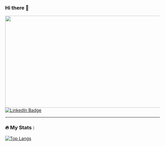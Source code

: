 ### Hi there 👋

<div align="center">
  <img src="https://media.giphy.com/media/dWesBcTLavkZuG35MI/giphy.gif" width="600" height="300"/>
</div>

<div id="badges">
  <a href="https://www.linkedin.com/in/nealrobben/">
    <img src="https://img.shields.io/badge/LinkedIn-blue?style=for-the-badge&logo=linkedin&logoColor=white" alt="LinkedIn Badge"/>
  </a>
</div>

---

### :fire: My Stats :

[![Top Langs](https://github-readme-stats.vercel.app/api/top-langs/?username=nealrobben&layout=compact&theme=vision-friendly-dark)](https://github.com/anuraghazra/github-readme-stats)
